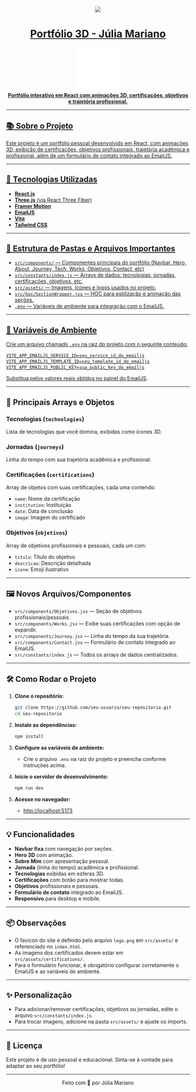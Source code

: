 <div align="center">
  <br />
    <a href="https://youtu.be/0fYi8SGA20k?feature=shared" target="_blank">
      <img src="https://github.com/adrianhajdin/project_3D_developer_portfolio/assets/151519281/4722160a-8e<div align="center">
  <h1>Portfólio 3D - Júlia Mariano</h1>
  <img src="src/assets/logo.png" alt="Logo do Projeto" width="120" />
  <br />
  <strong>Portfólio interativo em React com animações 3D, certificações, objetivos e trajetória profissional.</strong>
</div>

---

## 📚 Sobre o Projeto

Este projeto é um portfólio pessoal desenvolvido em React, com animações 3D, exibição de certificações, objetivos profissionais, trajetória acadêmica e profissional, além de um formulário de contato integrado ao EmailJS.

---

## 🚀 Tecnologias Utilizadas

- **React.js**
- **Three.js** (via React Three Fiber)
- **Framer Motion**
- **EmailJS**
- **Vite**
- **Tailwind CSS**

---

## 📁 Estrutura de Pastas e Arquivos Importantes

- `src/components/` — Componentes principais do portfólio (Navbar, Hero, About, Journey, Tech, Works, Objetivos, Contact, etc)
- `src/constants/index.js` — Arrays de dados: tecnologias, jornadas, certificações, objetivos, etc.
- `src/assets/` — Imagens, ícones e logos usados no projeto.
- `src/hoc/SectionWrapper.jsx` — HOC para estilização e animação das seções.
- `.env` — Variáveis de ambiente para integração com o EmailJS.

---

## 📝 Variáveis de Ambiente

Crie um arquivo chamado `.env` na raiz do projeto com o seguinte conteúdo:

```env
VITE_APP_EMAILJS_SERVICE_ID=seu_service_id_do_emailjs
VITE_APP_EMAILJS_TEMPLATE_ID=seu_template_id_do_emailjs
VITE_APP_EMAILJS_PUBLIC_KEY=sua_public_key_do_emailjs
```

Substitua pelos valores reais obtidos no painel do [EmailJS](https://www.emailjs.com/).

---

## 🔑 Principais Arrays e Objetos

### **Tecnologias (`technologies`)**
Lista de tecnologias que você domina, exibidas como ícones 3D.

### **Jornadas (`journeys`)**
Linha do tempo com sua trajetória acadêmica e profissional.

### **Certificações (`certifications`)**
Array de objetos com suas certificações, cada uma contendo:
- `name`: Nome da certificação
- `institution`: Instituição
- `date`: Data de conclusão
- `image`: Imagem do certificado

### **Objetivos (`objetivos`)**
Array de objetivos profissionais e pessoais, cada um com:
- `titulo`: Título do objetivo
- `descricao`: Descrição detalhada
- `icone`: Emoji ilustrativo

---

## 🖼️ Novos Arquivos/Componentes

- `src/components/Objetivos.jsx` — Seção de objetivos profissionais/pessoais.
- `src/components/Works.jsx` — Exibe suas certificações com opção de expandir.
- `src/components/Journey.jsx` — Linha do tempo da sua trajetória.
- `src/components/Contact.jsx` — Formulário de contato integrado ao EmailJS.
- `src/constants/index.js` — Todos os arrays de dados centralizados.

---

## 🛠️ Como Rodar o Projeto

1. **Clone o repositório:**
   ```bash
   git clone https://github.com/seu-usuario/seu-repositorio.git
   cd seu-repositorio
   ```

2. **Instale as dependências:**
   ```bash
   npm install
   ```

3. **Configure as variáveis de ambiente:**
   - Crie o arquivo `.env` na raiz do projeto e preencha conforme instruções acima.

4. **Inicie o servidor de desenvolvimento:**
   ```bash
   npm run dev
   ```

5. **Acesse no navegador:**
   - [http://localhost:5173](http://localhost:5173)

---

## 💡 Funcionalidades

- **Navbar fixa** com navegação por seções.
- **Hero 3D** com animação.
- **Sobre Mim** com apresentação pessoal.
- **Jornada** (linha do tempo) acadêmica e profissional.
- **Tecnologias** exibidas em esferas 3D.
- **Certificações** com botão para mostrar todas.
- **Objetivos** profissionais e pessoais.
- **Formulário de contato** integrado ao EmailJS.
- **Responsivo** para desktop e mobile.

---

## 📦 Observações

- O favicon do site é definido pelo arquivo `logo.png` em `src/assets/` e referenciado no `index.html`.
- As imagens dos certificados devem estar em `src/assets/certifications/`.
- Para o formulário funcionar, é obrigatório configurar corretamente o EmailJS e as variáveis de ambiente.

---

## ✨ Personalização

- Para adicionar/remover certificações, objetivos ou jornadas, edite o arquivo `src/constants/index.js`.
- Para trocar imagens, adicione na pasta `src/assets/` e ajuste os imports.

---

## 📝 Licença

Este projeto é de uso pessoal e educacional. Sinta-se à vontade para adaptar ao seu portfólio!

---

<div align="center">
  Feito com 💜 por Júlia Mariano
</div>